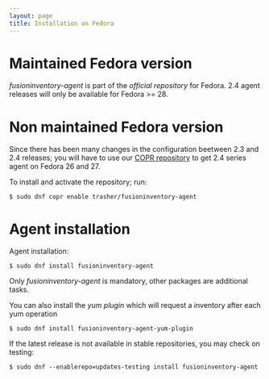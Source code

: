 ```yaml
---
layout: page
title: Installation on Fedora
---
```


# Maintained Fedora version

*fusioninventory-agent* is part of the *official repository* for Fedora. 2.4 agent releases will only be available for Fedora >= 28.

# Non maintained Fedora version

Since there has been many changes in the configuration beetween 2.3 and 2.4 releases; you will have to use our [COPR repository](https://copr.fedorainfracloud.org/coprs/trasher/fusioninventory-agent) to get 2.4 series agent on Fedora 26 and 27.

To install and activate the repository; run:

    $ sudo dnf copr enable trasher/fusioninventory-agent

# Agent installation

Agent installation:

    $ sudo dnf install fusioninventory-agent

Only *fusioninventory-agent* is mandatory, other packages are additional tasks.

You can also install the *yum plugin* which will request a inventory after each yum operation

    $ sudo dnf install fusioninventory-agent-yum-plugin

If the latest release is not available in stable repositories, you may check on testing:

    $ sudo dnf --enablerepo=updates-testing install fusioninventory-agent
